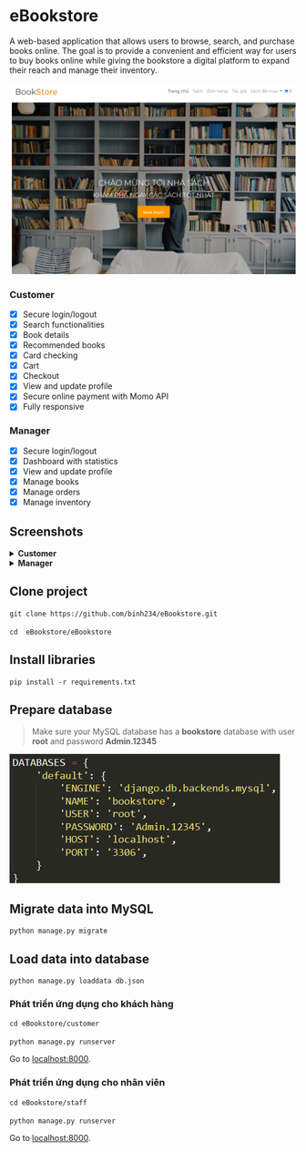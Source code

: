 # eBookstore
A web-based application that allows users to browse, search, and purchase books online. The goal is to provide a convenient and efficient way for users to buy books online while giving the bookstore a digital platform to expand their reach and manage their inventory.

![homepage](screenshots/customer/home1.png)

### Customer
- [x] Secure login/logout
- [x] Search functionalities
- [x] Book details
- [x] Recommended books
- [x] Card checking
- [x] Cart
- [x] Checkout
- [x] View and update profile
- [x] Secure online payment with Momo API
- [x] Fully responsive

### Manager
- [x] Secure login/logout
- [x] Dashboard with statistics
- [x] View and update profile
- [x] Manage books
- [x] Manage orders
- [x] Manage inventory

## Screenshots

<details>
  <summary><b>Customer</b></summary>
  <img src="screenshots/customer/login.png" alt="screenshot">
  <br /><br />
  <img src="screenshots/customer/home1.png" alt="screenshot">
  <img src="screenshots/customer/home2.png" alt="screenshot">
  <br /><br />
  <img src="screenshots/customer/shop.png" alt="screenshot">
  <br /><br />
  <img src="screenshots/customer/book1.png" alt="screenshot">
  <img src="screenshots/customer/book2.png" alt="screenshot">
  <br /><br />
  <img src="screenshots/customer/cart.png" alt="screenshot">
  <img src="screenshots/customer/checkout.png" alt="screenshot">
  <br /><br />
  <img src="screenshots/customer/card.png" alt="screenshot">
  <br /><br />
  <img src="screenshots/customer/order.png" alt="screenshot">
  <img src="screenshots/customer/author.png" alt="screenshot">
</details>

<details>
  <summary><b>Manager</b></summary>
  <img src="screenshots/staff/dashboard.png" alt="screenshot">
  <br /><br />
  <img src="screenshots/staff/author.png" alt="screenshot">
  <br /><br />
  <img src="screenshots/staff/storage.png" alt="screenshot">
  <br /><br />
  <img src="screenshots/staff/book.png" alt="screenshot">
  <img src="screenshots/staff/book2.png" alt="screenshot">
  <br /><br />
  <img src="screenshots/staff/order_detail.png" alt="screenshot">
  <br /><br />
  <img src="screenshots/staff/profile.png" alt="screenshot">
</details>

## Clone project
```
git clone https://github.com/binh234/eBookstore.git

cd  eBookstore/eBookstore
```

## Install libraries
```
pip install -r requirements.txt
```

## Prepare database
> Make sure your MySQL database has a **bookstore** database with user **root** and password **Admin.12345**
<img src="./screenshots/database.png">

## Migrate data into MySQL
```
python manage.py migrate
```

## Load data into database
```
python manage.py loaddata db.json
```

### Phát triển ứng dụng cho khách hàng
```
cd eBookstore/customer

python manage.py runserver
```
Go to [localhost:8000](http://localhost:8000).

### Phát triển ứng dụng cho nhân viên
```
cd eBookstore/staff

python manage.py runserver
```
Go to [localhost:8000](http://localhost:8000).
